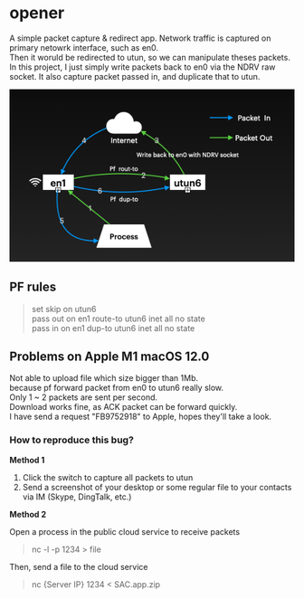 # opener  

A simple packet capture & redirect app. Network traffic is captured on primary netowrk interface, such as en0.  
Then it woruld be redirected to utun, so we can manipulate theses packets.  
In this project, I just simply write
packets back to en0 via the NDRV raw socket. It also capture packet passed in, and duplicate that to utun.

![flow](flow.png)

## PF rules
> set skip on utun6  
> pass out on en1 route-to utun6 inet all no state  
> pass in  on en1 dup-to utun6 inet all no state  

## Problems on Apple M1 macOS 12.0 

Not able to upload file which size bigger than 1Mb.  
because pf forward packet from en0 to utun6 really slow.  
Only 1 ~ 2 packets are sent per second.  
Download works fine, as ACK packet can be forward quickly.  
I have send a request "FB9752918" to Apple, hopes they'll take a look.

### How to reproduce this bug?  

**Method 1**
1. Click the switch to capture all packets to utun
1. Send a screenshot of your desktop or some regular file to your contacts via IM (Skype, DingTalk, etc.)

**Method 2** 

Open a process in the public cloud service to receive packets
>  nc  -l -p 1234 > file

Then, send a file to the cloud service
> nc {Server IP} 1234 < SAC.app.zip
